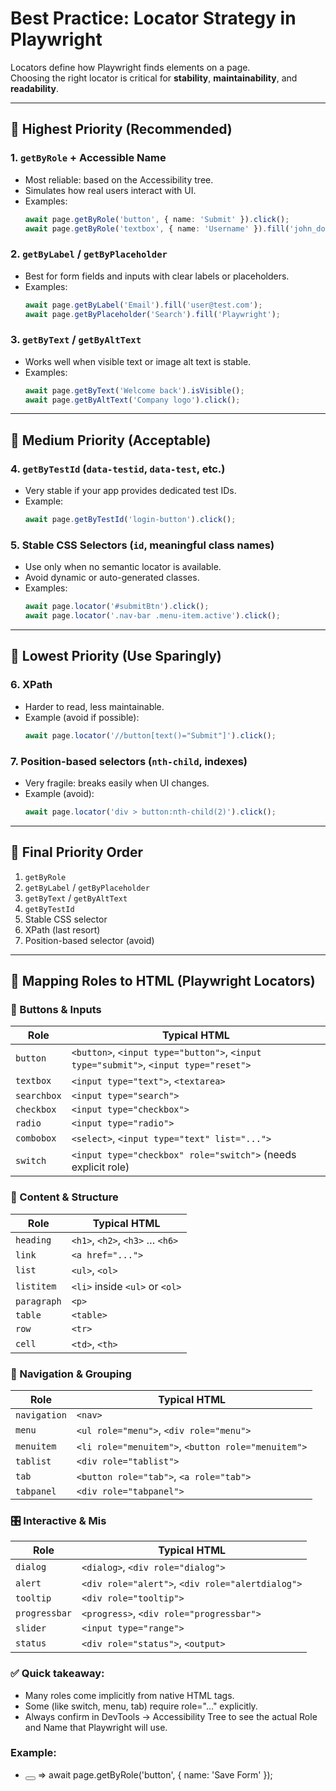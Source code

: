 # Best Practice: Locator Strategy in Playwright

Locators define how Playwright finds elements on a page.  
Choosing the right locator is critical for **stability**, **maintainability**, and **readability**.

---

## 🥇 Highest Priority (Recommended)

### 1. `getByRole` + Accessible Name
- Most reliable: based on the Accessibility tree.
- Simulates how real users interact with UI.
- Examples:
  ```ts
  await page.getByRole('button', { name: 'Submit' }).click();
  await page.getByRole('textbox', { name: 'Username' }).fill('john_doe');
  ```

### 2. `getByLabel` / `getByPlaceholder`
- Best for form fields and inputs with clear labels or placeholders.
- Examples:
  ```ts
  await page.getByLabel('Email').fill('user@test.com');
  await page.getByPlaceholder('Search').fill('Playwright');
  ```

### 3. `getByText` / `getByAltText`
- Works well when visible text or image alt text is stable.
- Examples:
  ```ts
  await page.getByText('Welcome back').isVisible();
  await page.getByAltText('Company logo').click();
  ```

---

## 🥈 Medium Priority (Acceptable)

### 4. `getByTestId` (`data-testid`, `data-test`, etc.)
- Very stable if your app provides dedicated test IDs.
- Example:
  ```ts
  await page.getByTestId('login-button').click();
  ```

### 5. Stable CSS Selectors (`id`, meaningful class names)
- Use only when no semantic locator is available.
- Avoid dynamic or auto-generated classes.
- Examples:
  ```ts
  await page.locator('#submitBtn').click();
  await page.locator('.nav-bar .menu-item.active').click();
  ```

---

## 🥉 Lowest Priority (Use Sparingly)

### 6. XPath
- Harder to read, less maintainable.
- Example (avoid if possible):
  ```ts
  await page.locator('//button[text()="Submit"]').click();
  ```

### 7. Position-based selectors (`nth-child`, indexes)
- Very fragile: breaks easily when UI changes.
- Example (avoid):
  ```ts
  await page.locator('div > button:nth-child(2)').click();
  ```

---

## 📌 Final Priority Order
1. `getByRole`
2. `getByLabel` / `getByPlaceholder`
3. `getByText` / `getByAltText`
4. `getByTestId`
5. Stable CSS selector
6. XPath (last resort)
7. Position-based selector (avoid)

---

## 🔎 Mapping Roles to HTML (Playwright Locators)
### 🔘 Buttons & Inputs

| **Role**    | **Typical HTML**                                                                     |
| ----------- | ------------------------------------------------------------------------------------ |
| `button`    | `<button>`, `<input type="button">`, `<input type="submit">`, `<input type="reset">` |
| `textbox`   | `<input type="text">`, `<textarea>`                                                  |
| `searchbox` | `<input type="search">`                                                              |
| `checkbox`  | `<input type="checkbox">`                                                            |
| `radio`     | `<input type="radio">`                                                               |
| `combobox`  | `<select>`, `<input type="text" list="...">`                                         |
| `switch`    | `<input type="checkbox" role="switch">` (needs explicit role)                        |

### 📄 Content & Structure

| **Role**    | **Typical HTML**                |
| ----------- | ------------------------------- |
| `heading`   | `<h1>`, `<h2>`, `<h3>` … `<h6>` |
| `link`      | `<a href="...">`                |
| `list`      | `<ul>`, `<ol>`                  |
| `listitem`  | `<li>` inside `<ul>` or `<ol>`  |
| `paragraph` | `<p>`                           |
| `table`     | `<table>`                       |
| `row`       | `<tr>`                          |
| `cell`      | `<td>`, `<th>`                  |

### 📑 Navigation & Grouping

| **Role**     | **Typical HTML**                                   |
| ------------ | -------------------------------------------------- |
| `navigation` | `<nav>`                                            |
| `menu`       | `<ul role="menu">`, `<div role="menu">`            |
| `menuitem`   | `<li role="menuitem">`, `<button role="menuitem">` |
| `tablist`    | `<div role="tablist">`                             |
| `tab`        | `<button role="tab">`, `<a role="tab">`            |
| `tabpanel`   | `<div role="tabpanel">`                            |

### 🎛️ Interactive & Mis

| **Role**      | **Typical HTML**                                 |
| ------------- | ------------------------------------------------ |
| `dialog`      | `<dialog>`, `<div role="dialog">`                |
| `alert`       | `<div role="alert">`, `<div role="alertdialog">` |
| `tooltip`     | `<div role="tooltip">`                           |
| `progressbar` | `<progress>`, `<div role="progressbar">`         |
| `slider`      | `<input type="range">`                           |
| `status`      | `<div role="status">`, `<output>`                |

### ✅ Quick takeaway:

- Many roles come implicitly from native HTML tags.
- Some (like switch, menu, tab) require role="..." explicitly.
- Always confirm in DevTools → Accessibility Tree to see the actual Role and Name that Playwright will use.

### Example: 
- <button aria-label="Save Form"></button>
=> await page.getByRole('button', { name: 'Save Form' });

